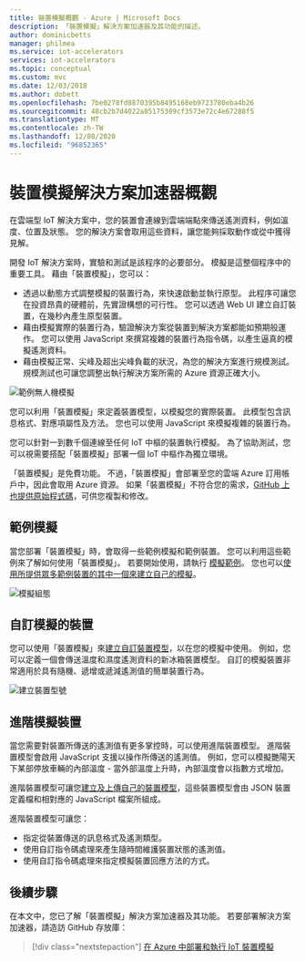 ```yaml
---
title: 裝置模擬概觀 - Azure | Microsoft Docs
description: 「裝置模擬」解決方案加速器及其功能的描述。
author: dominicbetts
manager: philmea
ms.service: iot-accelerators
services: iot-accelerators
ms.topic: conceptual
ms.custom: mvc
ms.date: 12/03/2018
ms.author: dobett
ms.openlocfilehash: 7be0278fd8870395b8495168eb9723780eba4b26
ms.sourcegitcommit: 48cb2b7d4022a85175309cf3573e72c4e67288f5
ms.translationtype: MT
ms.contentlocale: zh-TW
ms.lasthandoff: 12/08/2020
ms.locfileid: "96852365"
---
```

# <a name="device-simulation-solution-accelerator-overview"></a>裝置模擬解決方案加速器概觀

在雲端型 IoT 解決方案中，您的裝置會連線到雲端端點來傳送遙測資料，例如溫度、位置及狀態。 您的解決方案會取用這些資料，讓您能夠採取動作或從中獲得見解。

開發 IoT 解決方案時，實驗和測試是該程序的必要部分。 模擬是這整個程序中的重要工具。 藉由「裝置模擬」，您可以：

* 透過以動態方式調整模擬的裝置行為，來快速啟動並執行原型。 此程序可讓您在投資昂貴的硬體前，先實證構想的可行性。 您可以透過 Web UI 建立自訂裝置，在幾秒內產生原型裝置。
* 藉由模擬實際的裝置行為，驗證解決方案從裝置到解決方案都能如預期般運作。 您可以使用 JavaScript 來撰寫複雜的裝置行為指令碼，以產生逼真的模擬遙測資料。
* 藉由模擬正常、尖峰及超出尖峰負載的狀況，為您的解決方案進行規模測試。 規模測試也可讓您調整出執行解決方案所需的 Azure 資源正確大小。

![範例無人機模擬](media/iot-accelerators-device-simulation-overview/dronesimulation.png)

您可以利用「裝置模擬」來定義裝置模型，以模擬您的實際裝置。 此模型包含訊息格式、對應項屬性及方法。 您也可以使用 JavaScript 來模擬複雜的裝置行為。

您可以針對一到數千個連線至任何 IoT 中樞的裝置執行模擬。 為了協助測試，您可以視需要搭配「裝置模擬」部署一個 IoT 中樞作為獨立環境。

「裝置模擬」是免費功能。 不過，「裝置模擬」會部署至您的雲端 Azure 訂用帳戶中，因此會取用 Azure 資源。 如果「裝置模擬」不符合您的需求，[GitHub 上也提供原始程式碼](https://github.com/Azure/device-simulation-dotnet)，可供您複製和修改。

## <a name="sample-simulations"></a>範例模擬

當您部署「裝置模擬」時，會取得一些範例模擬和範例裝置。 您可以利用這些範例來了解如何使用「裝置模擬」。 若要開始使用，請執行 [模擬範例](https://github.com/Azure/device-simulation-dotnet/blob/master/README.md)。 您也可以[使用所提供眾多範例裝置的其中一個來建立自己的模擬](iot-accelerators-device-simulation-create-simulation.md)。

![模擬組態](media/iot-accelerators-device-simulation-overview/samplesimulation1.png)

## <a name="custom-simulated-devices"></a>自訂模擬的裝置

您可以使用「裝置模擬」來[建立自訂裝置模型](iot-accelerators-device-simulation-create-custom-device.md)，以在您的模擬中使用。 例如，您可以定義一個會傳送溫度和濕度遙測資料的新冰箱裝置模型。 自訂的模擬裝置非常適用於具有隨機、遞增或遞減遙測值的簡單裝置行為。

![建立裝置型號](media/iot-accelerators-device-simulation-overview/adddevicemodel.png)

## <a name="advanced-simulated-devices"></a>進階模擬裝置

當您需要對裝置所傳送的遙測值有更多掌控時，可以使用進階裝置模型。 進階裝置模型會啟用 JavaScript 支援以操作所傳送的遙測值。 例如，您可以模擬艷陽天下某部停放車輛的內部溫度 - 當外部溫度上升時，內部溫度會以指數方式增加。

進階裝置模型可讓您[建立及上傳自己的裝置模型](iot-accelerators-device-simulation-advanced-device.md)，這些裝置模型會由 JSON 裝置定義檔和相對應的 JavaScript 檔案所組成。

進階裝置模型可讓您：

* 指定從裝置傳送的訊息格式及遙測類型。
* 使用自訂指令碼處理來產生隨時間維護裝置狀態的遙測值。
* 使用自訂指令碼處理來指定模擬裝置回應方法的方式。

## <a name="next-steps"></a>後續步驟

在本文中，您已了解「裝置模擬」解決方案加速器及其功能。 若要部署解決方案加速器，請造訪 GitHub 存放庫：

> [!div class="nextstepaction"]
> [在 Azure 中部署和執行 IoT 裝置模擬](https://github.com/Azure/device-simulation-dotnet/blob/master/README.md)
